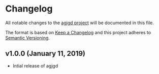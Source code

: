 # Changelog

All notable changes to the [agjgd project](https://github.com/andrewgjohnson/agjgd) will be documented in this file.

The format is based on [Keep a Changelog](http://keepachangelog.com/) and this project adheres to [Semantic Versioning](http://semver.org/).

## v1.0.0 (January 11, 2019)
 * Intial release of agjgd
